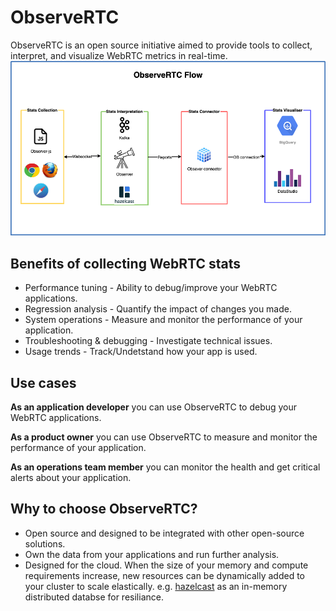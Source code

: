 # ObserveRTC

ObserveRTC is an open source initiative aimed to provide tools to collect, interpret, and visualize WebRTC metrics in real-time.![Placeholder](images/observertc-overview.png)


## Benefits of collecting WebRTC stats

* Performance tuning - Ability to debug/improve your WebRTC applications.
* Regression analysis - Quantify the impact of changes you made. 
* System operations - Measure and monitor the performance of your application.
* Troubleshooting & debugging - Investigate technical issues. 
* Usage trends - Track/Undetstand how your app is used. 

## Use cases

**As an application developer** you can use ObserveRTC to debug your WebRTC applications.

**As a product owner** you can use ObserveRTC to measure and monitor the performance of your application.

**As an operations team member** you can monitor the health and get critical alerts about your application. 

## Why to choose ObserveRTC?

* Open source and designed to be integrated with other open-source solutions.
* Own the data from your applications and run further analysis. 
* Designed for the cloud. When the size of your memory and compute requirements increase, new resources can be dynamically added to your cluster to scale elastically. e.g. [hazelcast](https://hazelcast.org) as an in-memory distributed databse for resiliance. 

